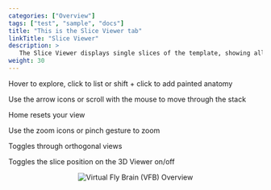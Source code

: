 ```yaml
---
categories: ["Overview"]
tags: ["test", "sample", "docs"]
title: "This is the Slice Viewer tab"
linkTitle: "Slice Viewer"
description: >
   The Slice Viewer displays single slices of the template, showing all selected painted anatomy, neurons and expression patterns
weight: 30
---
```

<link rel="stylesheet" href="https://v2.virtualflybrain.org/org.geppetto.frontend/geppetto/node_modules/@geppettoengine/geppetto-client/geppetto-client/style/css/gpt-icons.css">

<i class="fa fa-hand-pointer-o"></i>   Hover to explore, click to list or shift + click to add painted anatomy
    
<i class="fa fa-arrows-v"></i>   Use the arrow icons or scroll with the mouse to move through the stack
    
<i class="fa fa-home"></i>   Home resets your view
    
<i class="fa fa-search-plus"></i>   Use the zoom icons or pinch gesture to zoom
    
<i class="fa gpt-xyz"></i>   Toggles through orthogonal views
    
<i class="fa gpt-showplane"></i>   Toggles the slice position on the 3D Viewer on/off

<p align="center">
  <img src="https://v2.virtualflybrain.org/org.geppetto.frontend/geppetto/build/VFBqHelpMain.jpg" alt="Virtual Fly Brain (VFB) Overview" style="max-width=50%" />
</p>
